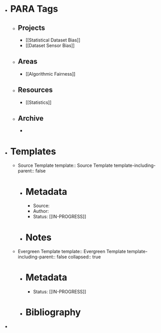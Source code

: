 - # PARA Tags
	- ## Projects
		- [[Statistical Dataset Bias]]
		- [[Dataset Sensor Bias]]
	- ## Areas
		- [[Algorithmic Fairness]]
	- ## Resources
		- [[Statistics]]
	- ## Archive
		-
- # Templates
	- Source Template
	  template:: Source Template
	  template-including-parent:: false
		- # Metadata
			- Source:
			- Author:
			- Status: [[IN-PROGRESS]]
		- # Notes
	- Evergreen Template
	  template:: Evergreen Template
	  template-including-parent:: false
	  collapsed:: true
		- # Metadata
			- Status: [[IN-PROGRESS]]
		- # Bibliography
-